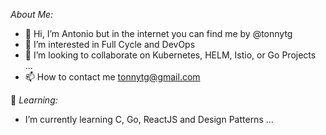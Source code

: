 *About Me:*
- 👋 Hi, I’m Antonio but in the internet you can find me by @tonnytg
- 👀 I’m interested in Full Cycle and DevOps
- 💞️ I’m looking to collaborate on Kubernetes, HELM, Istio, or Go Projects ...
- 📫 How to contact me tonnytg@gmail.com

🌱 *Learning:*
-  I’m currently learning C, Go, ReactJS and Design Patterns ...<br/>
<!---
tonnytg/tonnytg is a ✨ special ✨ repository because its `README.md` (this file) appears on your GitHub profile.
You can click the Preview link to take a look at your changes.
--->
